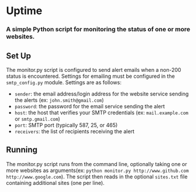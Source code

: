 # Uptime
### A simple Python script for monitoring the status of one or more websites.

## Set Up
The monitor.py script is configured to send alert emails when a non-200 status is encountered. Settings for emailing must be configured in the `smtp_config.py` module. Settings are as follows:

- `sender`: the email address/login address for the website service sending the alerts (ex: `john.smith@gmail.com`)
- `password`: the password for the email service sending the alert
- `host`: the host that verifies your SMTP credentials (ex: `mail.example.com` or `smtp.gmail.com`)
- `port`: SMTP port (typically 587, 25, or 465)
- `receivers`: the list of recipients receiving the alert

## Running
The monitor.py script runs from the command line, optionally taking one or more websites as arguments(ex: `python monitor.py http://www.github.com http://www.google.com`). The script then reads in the optional `sites.txt` file containing additional sites (one per line).
